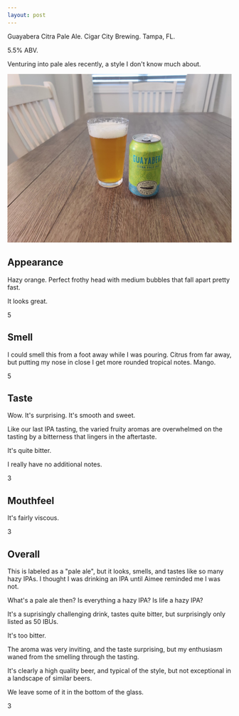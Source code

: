 ```yaml
---
layout: post
---
```

Guayabera Citra Pale Ale.
Cigar City Brewing.
Tampa, FL.

5.5% ABV.

Venturing into pale ales recently,
a style I don't know much about.

<img class="beer-photo" src="/beer/images/2021-04-29-cigar-city-guayabera-citra-pale-ale.jpg"/>


## Appearance

Hazy orange. Perfect frothy head with medium bubbles that fall apart pretty fast.

It looks great.

5


## Smell

I could smell this from a foot away while I was pouring.
Citrus from far away,
but putting my nose in close I get more rounded tropical notes.
Mango.

5


## Taste

Wow. It's surprising.
It's smooth and sweet.

Like our last IPA tasting,
the varied fruity aromas are overwhelmed on the tasting by a bitterness
that lingers in the aftertaste.

It's quite bitter.

I really have no additional notes.

3


## Mouthfeel

It's fairly viscous.

3


## Overall

This is labeled as a "pale ale",
but it looks, smells, and tastes like so many hazy IPAs.
I thought I was drinking an IPA until Aimee reminded me I was not.

What's a pale ale then?
Is everything a hazy IPA?
Is life a hazy IPA?

It's a suprisingly challenging drink,
tastes quite bitter,
but surprisingly only listed as 50 IBUs.

It's too bitter.

The aroma was very inviting,
and the taste surprising,
but my enthusiasm waned from the smelling through the tasting.

It's clearly a high quality beer,
and typical of the style,
but not exceptional in a landscape of similar beers.

We leave some of it in the bottom of the glass.

3
